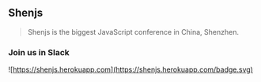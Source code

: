 ## Shenjs

> Shenjs is the biggest JavaScript conference in China, Shenzhen.

### Join us in Slack  
![https://shenjs.herokuapp.com](https://shenjs.herokuapp.com/badge.svg)
